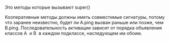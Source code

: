 Это методы которые вызывают super()

Кооперативные методы должны иметь совместимые сигнатуры, потому что заранее неизвестно, будет ли A.ping вызван раньше или позже, чем B.ping. Последовательность активации зависит от порядка объявления классов A  и B  в каждом подклассе, наследующем им обоим.
